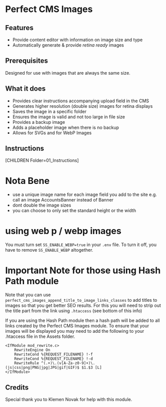 Perfect CMS Images
================

Features
--------
- Provide content editor with information on image size and type
- Automatically generate & provide _retina ready_ images



Prerequisites
-------------
Designed for use with images that are always the same size.



What it does
-------------
 * Provides clear instructions accompanying upload field in the CMS
 * Generates higher resolution (double size) images for retina displays
 * Saves the image in a specific folder
 * Ensures the image is valid and not too large in file size
 * Provides a backup image
 * Adds a placeholder image when there is no backup
 * Allows for SVGs and for WebP Images



Instructions
------------
[CHILDREN Folder=01_Instructions]


# Nota Bene

 * use a unique image name for each image field you add to the site
   e.g. call an image AccountsBanner instead of Banner
 * dont double the image sizes
 * you can choose to only set the standard height or the width


# using web p / webp images

You must turn set `SS_ENABLE_WEBP=true` in your `.env` file.
To turn it off, you have to remove `SS_ENABLE_WEBP` altogether.


# Important Note for those using Hash Path module


Note that you can use `perfect_cms_images_append_title_to_image_links_classes`
to add titles to images so that you get better SEO results.
For this you will need to strip out the title part from the link using `.htaccess` (see bottom of this info)

If you are using the Hash Path module then a hash path will be added to all links created by the Perfect CMS Images module.  To ensure that your images will be displayed you may need to add the following to your .htaccess file in the Assets folder.

```apacheconfig
<IfModule mod_rewrite.c>
    RewriteEngine On
    RewriteCond %{REQUEST_FILENAME} !-f
    RewriteCond %{REQUEST_FILENAME} !-d
    RewriteRule ^(.+)\.(v[A-Za-z0-9]+)\.(js|css|png|PNG|jpg|JPG|gif|GIF)$ $1.$3 [L]
</IfModule>
```


Credits
------------

Special thank you to Klemen Novak for help with this module.
